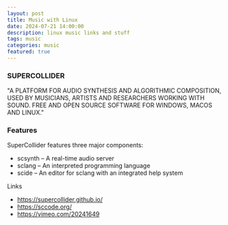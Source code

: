```yaml
---
layout: post
title: Music with Linux 
date: 2024-07-21 14:00:00
description: linux music links and stuff
tags: music
categories: music
featured: true
---
```


### SUPERCOLLIDER
"A PLATFORM FOR AUDIO SYNTHESIS AND ALGORITHMIC COMPOSITION, USED BY MUSICIANS, ARTISTS AND RESEARCHERS WORKING WITH SOUND.
FREE AND OPEN SOURCE SOFTWARE FOR WINDOWS, MACOS AND LINUX."

### Features
SuperCollider features three major components:
- scsynth – A real-time audio server
- sclang – An interpreted programming language
- scide – An editor for sclang with an integrated help system

Links
- <a href="https://supercollider.github.io/">https://supercollider.github.io/</a>
- <a href="https://sccode.org/">https://sccode.org/</a>
- <a href="https://vimeo.com/20241649">https://vimeo.com/20241649</a>

